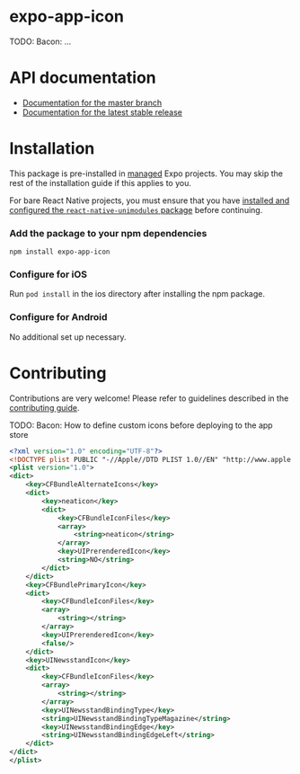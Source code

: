 # expo-app-icon

TODO: Bacon: ...

# API documentation

- [Documentation for the master branch](https://github.com/expo/expo/blob/master/docs/pages/versions/unversioned/sdk/app-icon.md)
- [Documentation for the latest stable release](https://docs.expo.io/versions/latest/sdk/app-icon/)

# Installation

This package is pre-installed in [managed](https://docs.expo.io/versions/latest/introduction/managed-vs-bare/) Expo projects. You may skip the rest of the installation guide if this applies to you.

For bare React Native projects, you must ensure that you have [installed and configured the `react-native-unimodules` package](https://github.com/unimodules/react-native-unimodules) before continuing.

### Add the package to your npm dependencies

```
npm install expo-app-icon
```

### Configure for iOS

Run `pod install` in the ios directory after installing the npm package.

### Configure for Android

No additional set up necessary.

# Contributing

Contributions are very welcome! Please refer to guidelines described in the [contributing guide](https://github.com/expo/expo#contributing).

TODO: Bacon: How to define custom icons before deploying to the app store

```xml
<?xml version="1.0" encoding="UTF-8"?>
<!DOCTYPE plist PUBLIC "-//Apple//DTD PLIST 1.0//EN" "http://www.apple.com/DTDs/PropertyList-1.0.dtd">
<plist version="1.0">
<dict>
	<key>CFBundleAlternateIcons</key>
	<dict>
		<key>neaticon</key>
		<dict>
			<key>CFBundleIconFiles</key>
			<array>
				<string>neaticon</string>
			</array>
			<key>UIPrerenderedIcon</key>
			<string>NO</string>
		</dict>
	</dict>
	<key>CFBundlePrimaryIcon</key>
	<dict>
		<key>CFBundleIconFiles</key>
		<array>
			<string></string>
		</array>
		<key>UIPrerenderedIcon</key>
		<false/>
	</dict>
	<key>UINewsstandIcon</key>
	<dict>
		<key>CFBundleIconFiles</key>
		<array>
			<string></string>
		</array>
		<key>UINewsstandBindingType</key>
		<string>UINewsstandBindingTypeMagazine</string>
		<key>UINewsstandBindingEdge</key>
		<string>UINewsstandBindingEdgeLeft</string>
	</dict>
</dict>
</plist>
```
